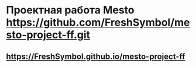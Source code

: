 # Проектная работа Mesto https://github.com/FreshSymbol/mesto-project-ff.git

## https://FreshSymbol.github.io/mesto-project-ff
